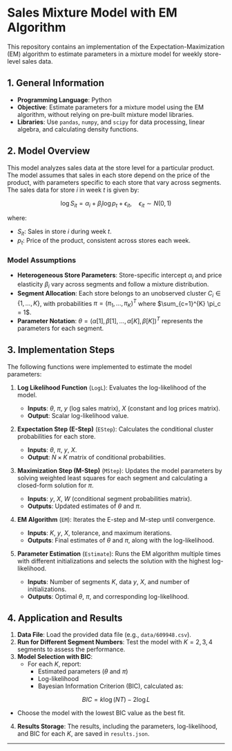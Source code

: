 # Sales Mixture Model with EM Algorithm

This repository contains an implementation of the Expectation-Maximization (EM) algorithm to estimate parameters in a mixture model for weekly store-level sales data.

## 1. General Information
- **Programming Language**: Python
- **Objective**: Estimate parameters for a mixture model using the EM algorithm, without relying on pre-built mixture model libraries.
- **Libraries**: Use `pandas`, `numpy`, and `scipy` for data processing, linear algebra, and calculating density functions.

## 2. Model Overview
This model analyzes sales data at the store level for a particular product. The model assumes that sales in each store depend on the price of the product, with parameters specific to each store that vary across segments. The sales data for store *i* in week *t* is given by:

$$
\log S_{it} = \alpha_i + \beta_i \log p_t + \epsilon_{it}, \quad \epsilon_{it} \sim N(0,1)
$$

where:
- $S_{it}$: Sales in store *i* during week *t*.
- $p_t$: Price of the product, consistent across stores each week.

### Model Assumptions
- **Heterogeneous Store Parameters**: Store-specific intercept $\alpha_i$ and price elasticity $\beta_i$ vary across segments and follow a mixture distribution.
- **Segment Allocation**: Each store belongs to an unobserved cluster $C_i \in \{1, \dots, K\}$, with probabilities $\pi = (\pi_1, \dots, \pi_K)^T$ where $\sum_{c=1}^{K} \pi_c = 1$.
- **Parameter Notation**: $\theta = (\alpha[1], \beta[1], \dots, \alpha[K], \beta[K])^T$ represents the parameters for each segment.

## 3. Implementation Steps

The following functions were implemented to estimate the model parameters:

1. **Log Likelihood Function** (`LogL`): Evaluates the log-likelihood of the model.
   - **Inputs**: $\theta$, $\pi$, $y$ (log sales matrix), $X$ (constant and log prices matrix).
   - **Output**: Scalar log-likelihood value.

2. **Expectation Step (E-Step)** (`EStep`): Calculates the conditional cluster probabilities for each store.
   - **Inputs**: $\theta$, $\pi$, $y$, $X$.
   - **Output**: $N \times K$ matrix of conditional probabilities.

3. **Maximization Step (M-Step)** (`MStep`): Updates the model parameters by solving weighted least squares for each segment and calculating a closed-form solution for $\pi$.
   - **Inputs**: $y$, $X$, $W$ (conditional segment probabilities matrix).
   - **Outputs**: Updated estimates of $\theta$ and $\pi$.

4. **EM Algorithm** (`EM`): Iterates the E-step and M-step until convergence.
   - **Inputs**: $K$, $y$, $X$, tolerance, and maximum iterations.
   - **Outputs**: Final estimates of $\theta$ and $\pi$, along with the log-likelihood.

5. **Parameter Estimation** (`Estimate`): Runs the EM algorithm multiple times with different initializations and selects the solution with the highest log-likelihood.
   - **Inputs**: Number of segments $K$, data $y$, $X$, and number of initializations.
   - **Outputs**: Optimal $\theta$, $\pi$, and corresponding log-likelihood.

## 4. Application and Results

1. **Data File**: Load the provided data file (e.g., `data/609948.csv`).
2. **Run for Different Segment Numbers**: Test the model with $K = 2, 3, 4$ segments to assess the performance.
3. **Model Selection with BIC**:
   - For each $K$, report:
     - Estimated parameters ($\theta$ and $\pi$)
     - Log-likelihood
     - Bayesian Information Criterion (BIC), calculated as:
     
$$
 BIC = k \log (NT) - 2 \log L
$$     

   - Choose the model with the lowest BIC value as the best fit.

4. **Results Storage**: The results, including the parameters, log-likelihood, and BIC for each $K$, are saved in `results.json`.

---
